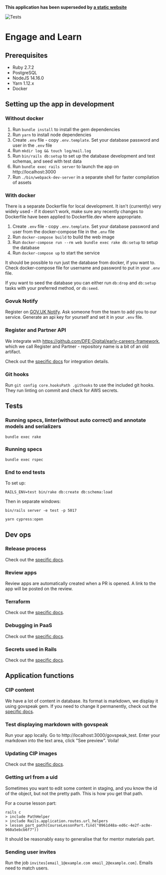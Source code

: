 **This application has been superseded by [a static website](https://github.com/DFE-Digital/support-for-early-career-teachers)**

![Tests](https://github.com/DFE-Digital/ecf-engage-and-learn/workflows/Test/badge.svg)

# Engage and Learn

## Prerequisites

- Ruby 2.7.2
- PostgreSQL
- NodeJS 14.16.0
- Yarn 1.12.x
- Docker

## Setting up the app in development

### Without docker

1. Run `bundle install` to install the gem dependencies
2. Run `yarn` to install node dependencies
3. Create `.env` file - copy `.env.template`. Set your database password and user in the `.env` file
4. Run `mkdir log && touch log/mail.log`
5. Run `bin/rails db:setup` to set up the database development and test schemas, and seed with test data
6. Run `bundle exec rails server` to launch the app on http://localhost:3000
7. Run `./bin/webpack-dev-server` in a separate shell for faster compilation of assets

### With docker

There is a separate Dockerfile for local development. It isn't (currently) very
widely used - if it doesn't work, make sure any recently changes to Dockerfile
have been applied to Dockerfile.dev where appropriate.

1. Create `.env` file - copy `.env.template`. Set your database password and user from the docker-compose file in the `.env` file
2. Run `docker-compose build` to build the web image
3. Run `docker-compose run --rm web bundle exec rake db:setup` to setup the database
4. Run `docker-compose up` to start the service

It should be possible to run just the database from docker, if you want to.
Check docker-compose file for username and password to put in your `.env` file.

If you want to seed the database you can either run `db:drop` and `db:setup` tasks with your preferred method,
or `db:seed`.

### Govuk Notify

Register on [GOV.UK Notify](https://www.notifications.service.gov.uk). 
Ask someone from the team to add you to our service.
Generate an api key for yourself and set it in your `.env` file.

### Register and Partner API

We integrate with https://github.com/DFE-Digital/early-careers-framework, which we call Register and Partner - repository name is a bit of an old artifact.

Check out the [specific docs](/documentation/register_and_partner_api_setup.md) for integration details.

### Git hooks

Run `git config core.hooksPath .githooks` to use the included git hooks. They run linting on commit and check for AWS secrets.

## Tests

### Running specs, linter(without auto correct) and annotate models and serializers

```
bundle exec rake
```

### Running specs

```
bundle exec rspec
```

### End to end tests

To set up:

```
RAILS_ENV=test bin/rake db:create db:schema:load
```

Then in separate windows:

```
bin/rails server -e test -p 5017
```

```
yarn cypress:open
```


## Dev ops

### Release process

Check out the [specific docs](/documentation/.md).

### Review apps

Review apps are automatically created when a PR is opened. A link to the app will be posted on the review.

### Terraform

Check out the [specific docs](/documentation/terraform.md).

### Debugging in PaaS

Check out the [specific docs](/documentation/debugging_in_govpaas.md).

### Secrets used in Rails

Check out the [specific docs](/documentation/credentials.md).

## Application functions

### CIP content

We have a lot of content in database. Its format is markdown, we display it using govspeak gem. 
If you need to change it permanently, check out the [specific docs](/documentation/release_process.md).

### Test displaying markdown with govspeak

Run your app locally. Go to http://localhost:3000/govspeak_test. Enter your markdown into the text area,
click "See preview". Voila!

### Updating CIP images

Check out the [specific docs](/documentation/updating_images_in_cip_content.md).

### Getting url from a uid
Sometimes you want to edit some content in staging, and you know the id of the object, but not the pretty path. This is how you get that path.

For a course lesson part:

```
rails c
> include PathHelper
> include Rails.application.routes.url_helpers
> lesson_part_path(CourseLessonPart.find("0961d48a-ed6c-4e2f-ac0e-960a5ebcb6f7"))
```

It should be reasonably easy to generalise that for mentor materials part.

### Sending user invites

Run the job `invites[email_1@example.com email_2@example.com]`. Emails need to match users. 
